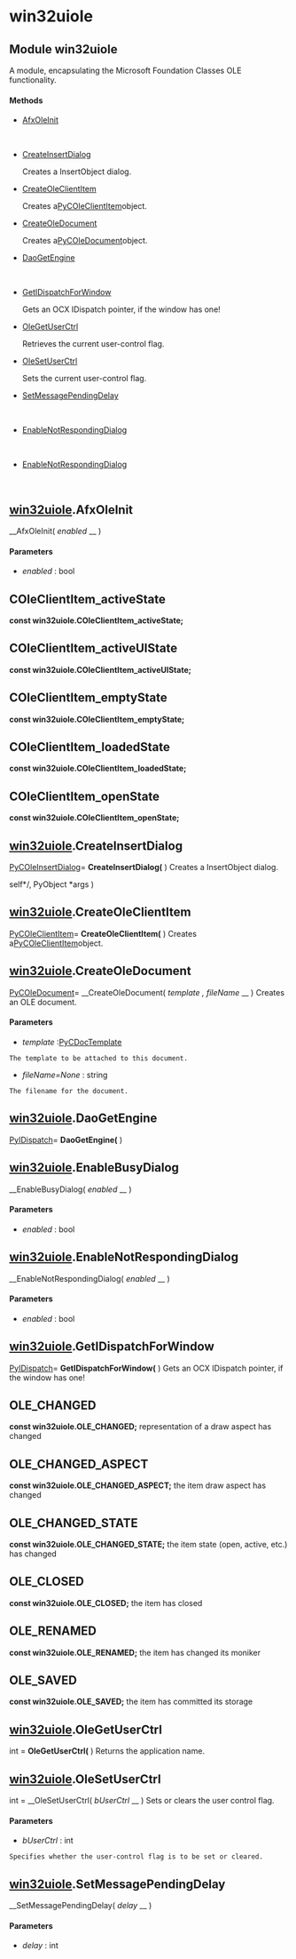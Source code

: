 # win32uiole

## Module win32uiole

A module, encapsulating the Microsoft Foundation Classes OLE functionality.

#### Methods


  - [AfxOleInit](win32uiole.md#win32uioleafxoleinit)

    &nbsp;

  - [CreateInsertDialog](win32uiole.md#win32uiolecreateinsertdialog)

    Creates a InsertObject dialog.&nbsp;

  - [CreateOleClientItem](win32uiole.md#win32uiolecreateoleclientitem)

    Creates a[PyCOleClientItem](#pycoleclientitem)object.&nbsp;

  - [CreateOleDocument](win32uiole.md#win32uiolecreateoledocument)

    Creates a[PyCOleDocument](#pycoledocument)object.&nbsp;

  - [DaoGetEngine](win32uiole.md#win32uioledaogetengine)

    &nbsp;

  - [GetIDispatchForWindow](win32uiole.md#win32uiolegetidispatchforwindow)

    Gets an OCX IDispatch pointer, if the window has one!&nbsp;

  - [OleGetUserCtrl](win32uiole.md#win32uioleolegetuserctrl)

    Retrieves the current user-control flag.&nbsp;

  - [OleSetUserCtrl](win32uiole.md#win32uioleolesetuserctrl)

    Sets the current user-control flag.&nbsp;

  - [SetMessagePendingDelay](win32uiole.md#win32uiolesetmessagependingdelay)

    &nbsp;

  - [EnableNotRespondingDialog](win32uiole.md#win32uioleenablenotrespondingdialog)

    &nbsp;

  - [EnableNotRespondingDialog](win32uiole.md#win32uioleenablenotrespondingdialog)

    &nbsp;

## [win32uiole](#win32uiole).AfxOleInit

 __AfxOleInit( *enabled* __ )


#### Parameters


  -  *enabled* : bool

    

## COleClientItem_activeState
 __const win32uiole.COleClientItem_activeState;__ 


## COleClientItem_activeUIState
 __const win32uiole.COleClientItem_activeUIState;__ 


## COleClientItem_emptyState
 __const win32uiole.COleClientItem_emptyState;__ 


## COleClientItem_loadedState
 __const win32uiole.COleClientItem_loadedState;__ 


## COleClientItem_openState
 __const win32uiole.COleClientItem_openState;__ 


## [win32uiole](#win32uiole).CreateInsertDialog

[PyCOleInsertDialog](#pycoleinsertdialog)= __CreateInsertDialog(__ )
Creates a InsertObject dialog. 

self*/, PyObject *args )

## [win32uiole](#win32uiole).CreateOleClientItem

[PyCOleClientItem](#pycoleclientitem)= __CreateOleClientItem(__ )
Creates a[PyCOleClientItem](#pycoleclientitem)object.

## [win32uiole](#win32uiole).CreateOleDocument

[PyCOleDocument](#pycoledocument)= __CreateOleDocument( *template*  *, fileName* __ )
Creates an OLE document.

#### Parameters


  -  *template* :[PyCDocTemplate](#pycdoctemplate)

    The template to be attached to this document.

  -  *fileName=None* : string

    The filename for the document.

## [win32uiole](#win32uiole).DaoGetEngine

[PyIDispatch](#pyidispatch)= __DaoGetEngine(__ )


## [win32uiole](#win32uiole).EnableBusyDialog

 __EnableBusyDialog( *enabled* __ )


#### Parameters


  -  *enabled* : bool

    

## [win32uiole](#win32uiole).EnableNotRespondingDialog

 __EnableNotRespondingDialog( *enabled* __ )


#### Parameters


  -  *enabled* : bool

    

## [win32uiole](#win32uiole).GetIDispatchForWindow

[PyIDispatch](#pyidispatch)= __GetIDispatchForWindow(__ )
Gets an OCX IDispatch pointer, if the window has one!

## OLE_CHANGED
 __const win32uiole.OLE_CHANGED;__ 
representation of a draw aspect has changed

## OLE_CHANGED_ASPECT
 __const win32uiole.OLE_CHANGED_ASPECT;__ 
the item draw aspect has changed

## OLE_CHANGED_STATE
 __const win32uiole.OLE_CHANGED_STATE;__ 
the item state (open, active, etc.) has changed

## OLE_CLOSED
 __const win32uiole.OLE_CLOSED;__ 
the item has closed

## OLE_RENAMED
 __const win32uiole.OLE_RENAMED;__ 
the item has changed its moniker

## OLE_SAVED
 __const win32uiole.OLE_SAVED;__ 
the item has committed its storage

## [win32uiole](#win32uiole).OleGetUserCtrl

int = __OleGetUserCtrl(__ )
Returns the application name.

## [win32uiole](#win32uiole).OleSetUserCtrl

int = __OleSetUserCtrl( *bUserCtrl* __ )
Sets or clears the user control flag.

#### Parameters


  -  *bUserCtrl* : int

    Specifies whether the user-control flag is to be set or cleared.

## [win32uiole](#win32uiole).SetMessagePendingDelay

 __SetMessagePendingDelay( *delay* __ )


#### Parameters


  -  *delay* : int

    